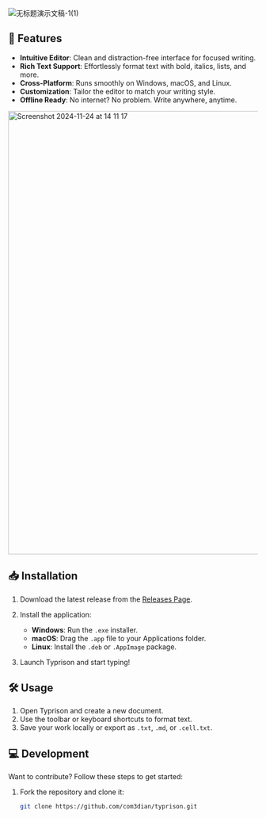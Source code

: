 ![无标题演示文稿-1(1)](https://github.com/user-attachments/assets/90cafd3b-831d-446b-9a67-1a4a9986e180)


## 🚀 Features
- **Intuitive Editor**: Clean and distraction-free interface for focused writing.
- **Rich Text Support**: Effortlessly format text with bold, italics, lists, and more.
- **Cross-Platform**: Runs smoothly on Windows, macOS, and Linux.
- **Customization**: Tailor the editor to match your writing style.
- **Offline Ready**: No internet? No problem. Write anywhere, anytime.

<img width="895" alt="Screenshot 2024-11-24 at 14 11 17" src="https://github.com/user-attachments/assets/e0001a94-4992-4985-98be-7893d041baf2">


## 📥 Installation
1. Download the latest release from the [Releases Page](https://github.com/com3dian/typrison/releases).
2. Install the application:
   - **Windows**: Run the `.exe` installer.
   - **macOS**: Drag the `.app` file to your Applications folder.
   - **Linux**: Install the `.deb` or `.AppImage` package.

3. Launch Typrison and start typing!

## 🛠️ Usage
1. Open Typrison and create a new document.
2. Use the toolbar or keyboard shortcuts to format text.
3. Save your work locally or export as `.txt`, `.md`, or `.cell.txt`.

## 💻 Development
Want to contribute? Follow these steps to get started:

1. Fork the repository and clone it:
   ```bash
   git clone https://github.com/com3dian/typrison.git
